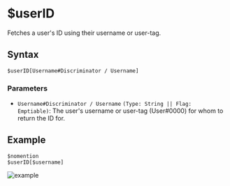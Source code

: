 # $userID
Fetches a user's ID using their username or user-tag.

## Syntax
```
$userID[Username#Discriminator / Username]
```

### Parameters
- `Username#Discriminator / Username` `(Type: String || Flag: Emptiable)`: The user's username or user-tag (User#0000) for whom to return the ID for.

## Example
```
$nomention
$userID[$username]
```
![example](https://user-images.githubusercontent.com/69215413/125357565-c999be00-e335-11eb-9b17-037bb574de53.png)
